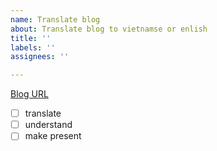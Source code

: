 ```yaml
---
name: Translate blog
about: Translate blog to vietnamse or enlish
title: ''
labels: ''
assignees: ''

---
```


[Blog URL](###)

- [ ] translate
- [ ] understand
- [ ] make present
